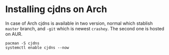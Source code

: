 # Installing cjdns on Arch

In case of Arch cjdns is available in two version, normal which stablish `master` branch, and `-git` which is newest `crashey`. The second one is hosted on AUR.

	pacman -S cjdns
	systemctl enable cjdns --now


